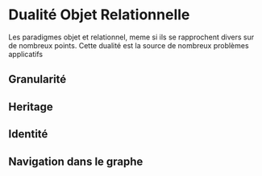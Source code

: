 # Dualité Objet Relationnelle

Les paradigmes objet et relationnel, meme si ils se rapprochent divers sur de nombreux points.
Cette dualité est la source de nombreux problèmes applicatifs

## Granularité

## Heritage

## Identité 

## Navigation dans le graphe

